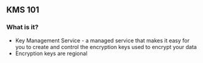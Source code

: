## KMS 101
### What is it?
* Key Management Service - a managed service that makes it easy for you to create and control the encryption keys used to encrypt your data
* Encryption keys are regional
